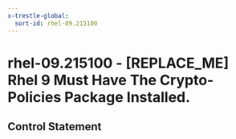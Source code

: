 ```yaml
---
x-trestle-global:
  sort-id: rhel-09.215100
---
```


# rhel-09.215100 - \[REPLACE_ME\] Rhel 9 Must Have The Crypto-Policies Package Installed.

## Control Statement
